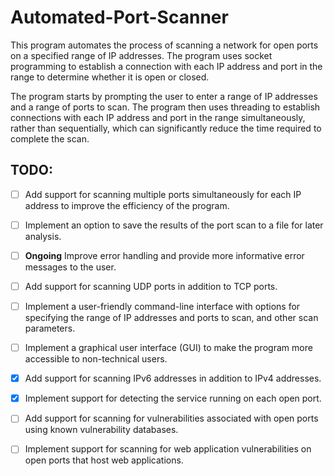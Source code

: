 # Automated-Port-Scanner

This program automates the process of scanning a network for open ports on a specified range of IP addresses. The program uses socket programming to establish a connection with each IP address and port in the range to determine whether it is open or closed.

The program starts by prompting the user to enter a range of IP addresses and a range of ports to scan. The program then uses threading to establish connections with each IP address and port in the range simultaneously, rather than sequentially, which can significantly reduce the time required to complete the scan.

## TODO:
- [ ] Add support for scanning multiple ports simultaneously for each IP address to improve the efficiency of the program.

- [ ] Implement an option to save the results of the port scan to a file for later analysis.

- [ ] **Ongoing** Improve error handling and provide more informative error messages to the user.

- [ ] Add support for scanning UDP ports in addition to TCP ports.

- [ ] Implement a user-friendly command-line interface with options for specifying the range of IP addresses and ports to scan, and other scan parameters.

- [ ] Implement a graphical user interface (GUI) to make the program more accessible to non-technical users.

- [x] Add support for scanning IPv6 addresses in addition to IPv4 addresses.

- [x] Implement support for detecting the service running on each open port.

- [ ] Add support for scanning for vulnerabilities associated with open ports using known vulnerability databases.

- [ ] Implement support for scanning for web application vulnerabilities on open ports that host web applications.
